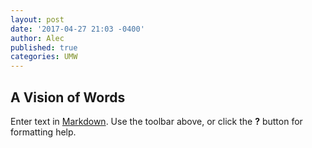 ```yaml
---
layout: post
date: '2017-04-27 21:03 -0400'
author: Alec
published: true
categories: UMW
---
```

## A Vision of Words

Enter text in [Markdown](http://daringfireball.net/projects/markdown/). Use the toolbar above, or click the **?** button for formatting help.
